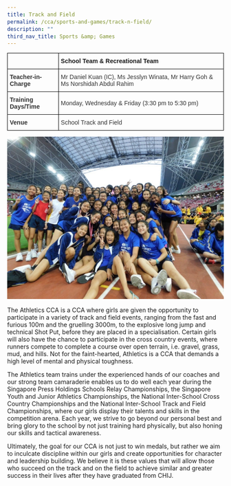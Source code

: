 ```yaml
---
title: Track and Field
permalink: /cca/sports-and-games/track-n-field/
description: ""
third_nav_title: Sports &amp; Games
---
```

<style type="text/css">
.tg  {border-collapse:collapse;border-spacing:0;}
.tg td{border-color:black;border-style:solid;border-width:1px;font-family:Arial, sans-serif;font-size:14px;
  overflow:hidden;padding:10px 5px;word-break:normal;}
.tg th{border-color:black;border-style:solid;border-width:1px;font-family:Arial, sans-serif;font-size:14px;
  font-weight:normal;overflow:hidden;padding:10px 5px;word-break:normal;}
.tg .tg-pvk6{color:#333;text-align:left;vertical-align:middle}
.tg .tg-h0uh{color:#333;font-weight:bold;text-align:left;vertical-align:middle}
.tg .tg-0lax{text-align:left;vertical-align:top}
.tg .tg-osjb{color:#333;font-weight:bold;text-align:left;vertical-align:top}
</style>
<table class="tg">
<thead>
  <tr>
    <th class="tg-h0uh"></th>
    <th class="tg-0lax"><span style="font-weight:700;font-style:normal">School Team &amp; Recreational Team</span></th>
  </tr>
</thead>
<tbody>
  <tr>
    <td class="tg-osjb">Teacher-in-Charge</td>
    <td class="tg-pvk6"><span style="color:inherit;background-color:transparent">Mr Daniel Kuan (IC), Ms Jesslyn Winata, Mr Harry Goh &amp; Ms Norshidah Abdul Rahim</span><br></td>
  </tr>
  <tr>
    <td class="tg-osjb">Training Days/Time<br></td>
    <td class="tg-pvk6"><span style="color:inherit;background-color:transparent">Monday, Wednesday &amp; Friday  (3:30 pm to 5:30 pm)</span><br></td>
  </tr>
  <tr>
    <td class="tg-osjb">Venue</td>
    <td class="tg-pvk6"><span style="color:inherit;background-color:transparent">School Track and Field</span></td>
  </tr>
</tbody>
</table>

![](/images/Athletics%202.jpg)

The Athletics CCA is a CCA where girls are given the opportunity to participate in a variety of track and field events, ranging from the fast and furious 100m and the gruelling 3000m, to the explosive long jump and technical Shot Put, before they are placed in a specialisation. Certain girls will also have the chance to participate in the cross country events, where runners compete to complete a course over open terrain, i.e. gravel, grass, mud, and hills. Not for the faint-hearted, Athletics is a CCA that demands a high level of mental and physical toughness.

  

The Athletics team trains under the experienced hands of our coaches and our strong team camaraderie enables us to do well each year during the Singapore Press Holdings Schools Relay Championships, the Singapore Youth and Junior Athletics Championships, the National Inter-School Cross Country Championships and the National Inter-School Track and Field Championships, where our girls display their talents and skills in the competition arena. Each year, we strive to go beyond our personal best and bring glory to the school by not just training hard physically, but also honing our skills and tactical awareness.

  

Ultimately, the goal for our CCA is not just to win medals, but rather we aim to inculcate discipline within our girls and create opportunities for character and leadership building. We believe it is these values that will allow those who succeed on the track and on the field to achieve similar and greater success in their lives after they have graduated from CHIJ.